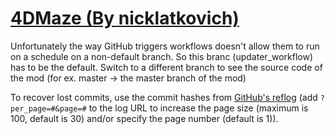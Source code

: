 # [4DMaze (By nicklatkovich)](https://github.com/nicklatkovich/4DMaze)

Unfortunately the way GitHub triggers workflows doesn't allow them to run on a schedule on a non-default branch. So this branc (updater_workflow) has to be the default. Switch to a different branch to see the source code of the mod (for ex. master -> the master branch of the mod)

To recover lost commits, use the commit hashes from [GitHub's reflog](https://api.github.com/repos/KtaneModules/4DMaze-nicklatkovich/events) (add `?per_page=#&page=#` to the log URL to increase the page size (maximum is 100, default is 30) and/or specify the page number (default is 1)).
